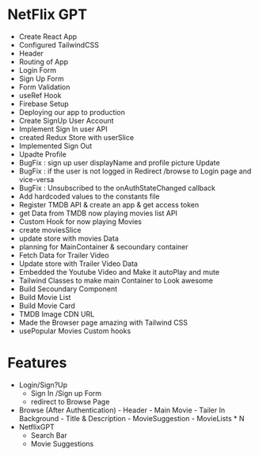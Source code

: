 # NetFlix GPT

- Create React App
- Configured TailwindCSS
- Header
- Routing of App
- Login Form 
- Sign Up Form
- Form Validation
- useRef Hook
- Firebase Setup
- Deploying our app to production
- Create SignUp User Account
- Implement Sign In user API
- created Redux Store with userSlice
- Implemented Sign Out
- Upadte Profile 
- BugFix : sign up user displayName and profile picture Update
- BugFix : if the user is not logged in Redirect /browse to Login page and vice-versa
- BugFix : Unsubscribed to the onAuthStateChanged callback
- Add hardcoded values to the constants file
- Register TMDB API & create an app & get access token 
- get Data from TMDB now playing movies list API
- Custom Hook for now playing Movies 
- create moviesSlice
- update store with movies Data
- planning for MainContainer & secoundary container
- Fetch Data for Trailer Video
- Update store with Trailer Video Data
- Embedded the Youtube Video and Make it autoPlay and mute
- Tailwind Classes to make main Container to Look awesome 
- Build Secoundary Component
- Build Movie List 
- Build Movie Card
- TMDB Image CDN URL
- Made the Browser page amazing with Tailwind CSS
- usePopular Movies Custom hooks


# Features
- Login/Sign?Up
   - Sign In /Sign up Form
   - redirect to Browse Page
- Browse (After Authentication)
      - Header
      - Main Movie
          - Tailer In Background
          - Title & Description
          - MovieSuggestion
             - MovieLists * N
- NetflixGPT
     - Search Bar
     - Movie Suggestions
